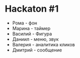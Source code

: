 # Hackaton #1

- Рома - фон
- Марина - таймер
- Василий - Фигура
- Даниил - меню, звук
- Валерия - аналитика кликов
- Дмитрий - сообщение

